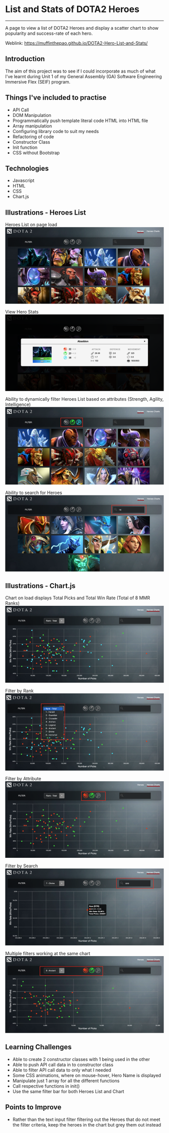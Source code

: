# List and Stats of DOTA2 Heroes

---
A page to view a list of DOTA2 Heroes and display a scatter chart to show popularity and success-rate of each hero.

Weblink: https://muffinthepao.github.io/DOTA2-Hero-List-and-Stats/

## Introduction

The aim of this project was to see if I could incorporate as much of what I've learnt during Unit 1 of my General Assembly (GA) Software Engineering Immersive Flex (SEIF) program.

## Things I've included to practise

- API Call
- DOM Manipulation
- Programmatically push template literal code HTML into HTML file
- Array manipulation
- Configuring library code to suit my needs
- Refactoring of code
- Constructor Class
- Init function
- CSS without Bootstrap

## Technologies

- Javascript
- HTML
- CSS
- Chart.js

## Illustrations - Heroes List

Heroes List on page load
![heroes-list](./images/list-of-heroes.png)

View Hero Stats
![hero-stats](./images/list-of-heroes-modal.png)

Ability to dynamically filter Heroes List based on attributes (Strength, Agility, Intelligence)
![heroes-filter-by-attri](./images/list-of-heroes-multiple-filters.png)

Ability to search for Heroes
![heroes-search](./images/list-of-heroes-search.png)

## Illustrations - Chart.js

Chart on load displays Total Picks and Total Win Rate (Total of 8 MMR Ranks)
![chart](./images/chart.png)

Filter by Rank
![chart-by-rank](./images/chart-filter-by-rank.png)

Filter by Attribute
![chart-by-attri](./images/chart-filter-by-attribute.png)

Filter by Search
![chart-by-search](./images/chart-filter-by-search.png)

Multiple filters working at the same chart
![chart-filter-dynamic](./images/chart-filter-dynamic.png)

## Learning Challenges

- Able to create 2 constructor classes with 1 being used in the other
- Able to push API call data in to constructor class
- Able to filter API call data to only what I needed
- Some CSS animations, where on mouse-hover, Hero Name is displayed
- Manipulate just 1 array for all the different functions
- Call respective functions in init()
- Use the same filter bar for both  Heroes List and Chart

## Points to Improve

- Rather than the text input filter filtering out the Heroes that do not meet the filter criteria, keep the heroes in the chart but grey them out instead
